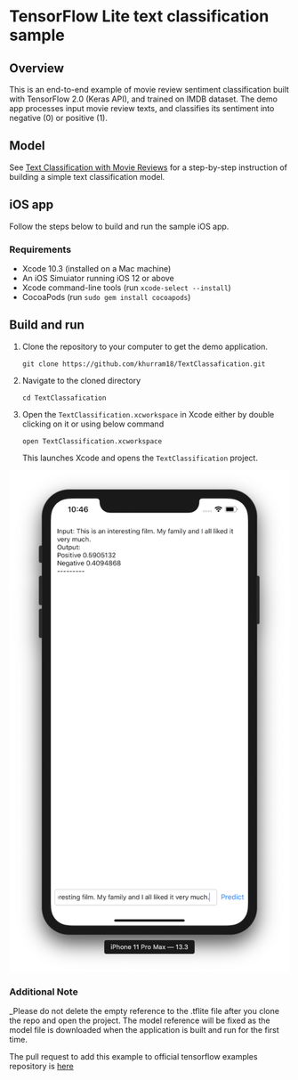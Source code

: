 # TensorFlow Lite text classification sample

## Overview

This is an end-to-end example of movie review sentiment classification built
with TensorFlow 2.0 (Keras API), and trained on IMDB dataset. The demo app
processes input movie review texts, and classifies its sentiment into negative
(0) or positive (1).

## Model

See [Text Classification with Movie Reviews](https://www.tensorflow.org/tutorials/keras/basic_text_classification)
for a step-by-step instruction of building a simple text classification model.

## iOS app

Follow the steps below to build and run the sample iOS app.

### Requirements

*  Xcode 10.3 (installed on a Mac machine)
*  An iOS Simuiator running iOS 12 or above
*  Xcode command-line tools (run ```xcode-select --install```)
*  CocoaPods (run ```sudo gem install cocoapods```)

## Build and run

1. Clone the repository to your computer to get the demo application.

    ```
    git clone https://github.com/khurram18/TextClassafication.git
    ```

1. Navigate to the cloned directory

    ```
    cd TextClassafication
    ```

1. Open the `TextClassification.xcworkspace` in Xcode either by double clicking on it or using below command

    ```
    open TextClassification.xcworkspace
    ```
    This launches Xcode and opens the `TextClassification` project.
    
![](screenshot.png)

### Additional Note
_Please do not delete the empty reference to the .tflite file after you clone the repo and open the project. The model reference will be fixed as the model file is downloaded when the application is built and run for the first time.

The pull request to add this example to official tensorflow examples repository is [here](https://github.com/tensorflow/examples/pull/146)
